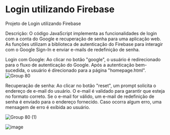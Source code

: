 # Login utilizando Firebase
Projeto de Login utilizando Firebase

Descrição:
O código JavaScript implementa as funcionalidades de login com a conta do Google e recuperação de senha para uma aplicação web. As funções utilizam a biblioteca de autenticação do Firebase para interagir com o Google Sign-In e enviar e-mails de redefinição de senha.


Login com Google:
Ao clicar no botão "google", o usuário é redirecionado para o fluxo de autenticação do Google.
Após a autenticação bem-sucedida, o usuário é direcionado para a página "homepage.html".
![Group 80](https://github.com/user-attachments/assets/c39adae0-7236-4241-b8ae-327a7a5c0f46)

Recuperação de senha:
Ao clicar no botão "reset", um prompt solicita o endereço de e-mail do usuário.
O e-mail é validado para garantir que esteja no formato correto.
Se o e-mail for válido, um e-mail de redefinição de senha é enviado para o endereço fornecido.
Caso ocorra algum erro, uma mensagem de erro é exibida ao usuário.


![Group 80 (1)](https://github.com/user-attachments/assets/2766d8b1-db48-48ff-a2db-9d4db5b8c1d4)



![image](https://github.com/user-attachments/assets/9c702d48-394b-49cd-994b-aa56d5475d2b)
